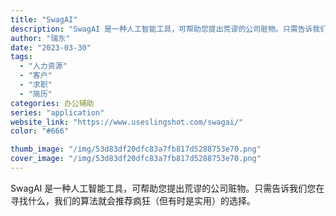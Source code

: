 ```yaml
---
title: "SwagAI"
description: "SwagAI 是一种人工智能工具，可帮助您提出荒谬的公司赃物。只需告诉我们您在寻找什么，我们的算法就会推荐疯狂（但有时是"
author: "瑞东"
date: "2023-03-30"
tags:
  - "人力资源"
  - "客户"
  - "求职"
  - "简历"
categories: 办公辅助
series: "application"
website_link: "https://www.useslingshot.com/swagai/"
color: "#666"

thumb_image: "/img/53d83df20dfc83a7fb817d5288753e70.png"
cover_image: "/img/53d83df20dfc83a7fb817d5288753e70.png"
---
```


SwagAI 是一种人工智能工具，可帮助您提出荒谬的公司赃物。只需告诉我们您在寻找什么，我们的算法就会推荐疯狂（但有时是实用）的选择。